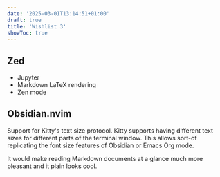 ```yaml
---
date: '2025-03-01T13:14:51+01:00'
draft: true
title: 'Wishlist 3'
showToc: true
---
```


## Zed

- Jupyter
- Markdown LaTeX rendering
- Zen mode

## Obsidian.nvim

Support for Kitty's text size protocol.
Kitty supports having different text sizes for different parts of the terminal
window. This allows sort-of replicating the font size features of Obsidian or
Emacs Org mode. 

It would make reading Markdown documents at a glance much more pleasant and it
plain looks cool.


